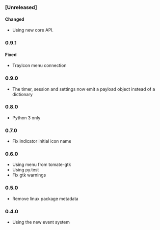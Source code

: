 ### [Unreleased]

#### Changed

- Using new core API.

### 0.9.1

#### Fixed

- TrayIcon menu connection

### 0.9.0

- The timer, session and settings now emit a payload object instead of a dictionary

### 0.8.0

- Python 3 only

### 0.7.0

- Fix indicator initial icon name

### 0.6.0

- Using menu from tomate-gtk
- Using py.test
- Fix gtk warnings

### 0.5.0

- Remove linux package metadata

### 0.4.0

- Using the new event system